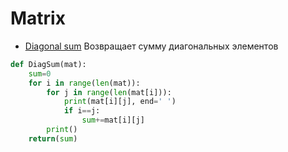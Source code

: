 # Matrix
+ [Diagonal sum](#diagonal-sum)
Возвращает сумму диагональных элементов

```python
def DiagSum(mat):
    sum=0
    for i in range(len(mat)):
        for j in range(len(mat[i])):
            print(mat[i][j], end=' ')
            if i==j:
                sum+=mat[i][j]
        print()
    return(sum)

```
